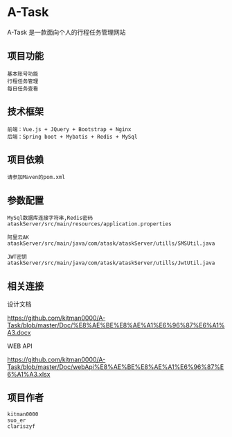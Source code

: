 # A-Task
A-Task 是一款面向个人的行程任务管理网站

## 项目功能
	基本账号功能
	行程任务管理
	每日任务查看

## 技术框架
	前端：Vue.js + JQuery + Bootstrap + Nginx
	后端：Spring boot + Mybatis + Redis + MySql
	
## 项目依赖
	请参加Maven的pom.xml
	
## 参数配置
	MySql数据库连接字符串,Redis密码
	ataskServer/src/main/resources/application.properties
	
	阿里云AK
	ataskServer/src/main/java/com/atask/ataskServer/utills/SMSUtil.java
	
	JWT密钥
	ataskServer/src/main/java/com/atask/ataskServer/utills/JwtUtil.java
	
## 相关连接
  设计文档 
  
  https://github.com/kitman0000/A-Task/blob/master/Doc/%E8%AE%BE%E8%AE%A1%E6%96%87%E6%A1%A3.docx
 
  
  WEB API 
  
  https://github.com/kitman0000/A-Task/blob/master/Doc/webApi%E8%AE%BE%E8%AE%A1%E6%96%87%E6%A1%A3.xlsx

	
## 项目作者
	kitman0000
	suo_er
	clariszyf
